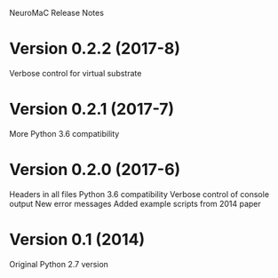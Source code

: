 NeuroMaC Release Notes

Version 0.2.2 (2017-8)
==========================
Verbose control for virtual substrate

Version 0.2.1 (2017-7)
==========================
More Python 3.6 compatibility

Version 0.2.0 (2017-6)
==========================
Headers in all files
Python 3.6 compatibility
Verbose control of console output
New error messages
Added example scripts from 2014 paper

Version 0.1 (2014)
==========================
Original Python 2.7 version



